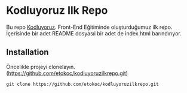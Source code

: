 # Kodluyoruz Ilk Repo

Bu repo [Kodluyoruz](https://www.kodluyoruz.org/). Front-End Eğitiminde oluşturduğumuz ilk repo. İçerisinde bir adet README dosyasıi bir adet de index.html barındırıyor.


## Installation 
Öncelikle projeyi clonelayın.(https://github.com/etokoc/kodluyoruzilkrepo.git)

```
git clone https://github.com/etokoc/kodluyoruzilkrepo.git
```